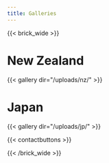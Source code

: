 ```yaml
---
title: Galleries
---
```


{{< brick_wide >}}

# New Zealand

{{< gallery dir="/uploads/nz/" >}}

# Japan

{{< gallery dir="/uploads/jp/" >}}

{{< contactbuttons >}}

{{< /brick_wide >}}
